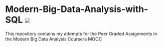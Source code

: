 # Modern-Big-Data-Analysis-with-SQL <img src = "https://user-images.githubusercontent.com/94797745/146963212-d6ca0e78-81e6-42b0-9963-c157db0941d5.png"> 
This repository contains my attempts for the Peer Graded Assignments in the Modern Big Data Analysis Coursera MOOC

